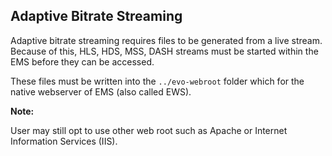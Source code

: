 ## Adaptive Bitrate Streaming

Adaptive bitrate streaming requires files to be generated from a live stream. Because of this, HLS, HDS, MSS, DASH streams must be started within the EMS before they can be accessed.

These files must be written into the `../evo-webroot` folder which for the native webserver of EMS (also called EWS).

**Note:**

User may still opt to use other web root such as Apache or Internet Information Services (IIS).

